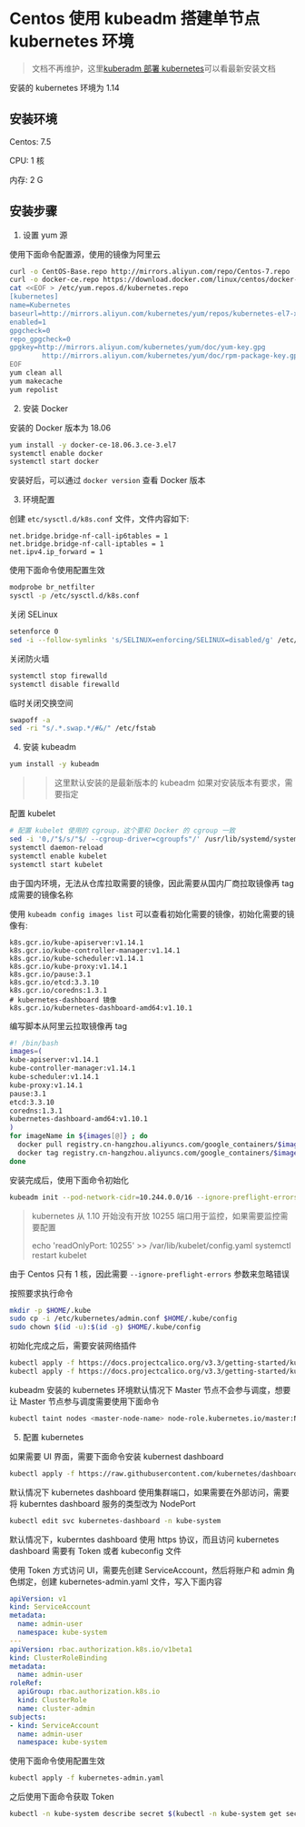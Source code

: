 # Centos 使用 kubeadm 搭建单节点 kubernetes 环境

> 文档不再维护，这里[kuberadm 部署 kubernetes](./install-kubernetes.md)可以看最新安装文档

安装的 kubernetes 环境为 1.14

## 安装环境

Centos: 7.5

CPU: 1 核

内存: 2 G

## 安装步骤

1. 设置 yum 源

使用下面命令配置源，使用的镜像为阿里云

```sh
curl -o CentOS-Base.repo http://mirrors.aliyun.com/repo/Centos-7.repo
curl -o docker-ce.repo https://download.docker.com/linux/centos/docker-ce.repo
cat <<EOF > /etc/yum.repos.d/kubernetes.repo
[kubernetes]
name=Kubernetes
baseurl=http://mirrors.aliyun.com/kubernetes/yum/repos/kubernetes-el7-x86_64
enabled=1
gpgcheck=0
repo_gpgcheck=0
gpgkey=http://mirrors.aliyun.com/kubernetes/yum/doc/yum-key.gpg
        http://mirrors.aliyun.com/kubernetes/yum/doc/rpm-package-key.gpg
EOF
yum clean all
yum makecache
yum repolist
```

2. 安装 Docker

安装的 Docker 版本为 18.06

```sh
yum install -y docker-ce-18.06.3.ce-3.el7
systemctl enable docker
systemctl start docker
```

安装好后，可以通过 `docker version` 查看 Docker 版本

3. 环境配置

创建  `etc/sysctl.d/k8s.conf` 文件，文件内容如下:

```
net.bridge.bridge-nf-call-ip6tables = 1
net.bridge.bridge-nf-call-iptables = 1
net.ipv4.ip_forward = 1
```

使用下面命令使用配置生效

```sh
modprobe br_netfilter
sysctl -p /etc/sysctl.d/k8s.conf
```

关闭 SELinux

```sh
setenforce 0
sed -i --follow-symlinks 's/SELINUX=enforcing/SELINUX=disabled/g' /etc/sysconfig/selinux
```

关闭防火墙

```sh
systemctl stop firewalld
systemctl disable firewalld
```

临时关闭交换空间

```sh
swapoff -a
sed -ri "s/.*.swap.*/#&/" /etc/fstab
```

4. 安装 kubeadm

```sh
yum install -y kubeadm
```

>> 这里默认安装的是最新版本的 kubeadm 如果对安装版本有要求，需要指定

配置 kubelet

```sh
# 配置 kubelet 使用的 cgroup，这个要和 Docker 的 cgroup 一致
sed -i '0,/"$/s/"$/ --cgroup-driver=cgroupfs"/' /usr/lib/systemd/system/kubelet.service.d/10-kubeadm.conf
systemctl daemon-reload
systemctl enable kubelet
systemctl start kubelet
```

由于国内环境，无法从仓库拉取需要的镜像，因此需要从国内厂商拉取镜像再 tag 成需要的镜像名称

使用 `kubeadm config images list` 可以查看初始化需要的镜像，初始化需要的镜像有:

```
k8s.gcr.io/kube-apiserver:v1.14.1
k8s.gcr.io/kube-controller-manager:v1.14.1
k8s.gcr.io/kube-scheduler:v1.14.1
k8s.gcr.io/kube-proxy:v1.14.1
k8s.gcr.io/pause:3.1
k8s.gcr.io/etcd:3.3.10
k8s.gcr.io/coredns:1.3.1
# kubernetes-dashboard 镜像
k8s.gcr.io/kubernetes-dashboard-amd64:v1.10.1
```

编写脚本从阿里云拉取镜像再 tag

```sh
#! /bin/bash
images=(
kube-apiserver:v1.14.1
kube-controller-manager:v1.14.1
kube-scheduler:v1.14.1
kube-proxy:v1.14.1
pause:3.1
etcd:3.3.10
coredns:1.3.1
kubernetes-dashboard-amd64:v1.10.1
)
for imageName in ${images[@]} ; do
  docker pull registry.cn-hangzhou.aliyuncs.com/google_containers/$imageName
  docker tag registry.cn-hangzhou.aliyuncs.com/google_containers/$imageName k8s.gcr.io/$imageName
done
```

安装完成后，使用下面命令初始化

```sh
kubeadm init --pod-network-cidr=10.244.0.0/16 --ignore-preflight-errors=NumCPU
```

> kubernetes 从 1.10 开始没有开放 10255 端口用于监控，如果需要监控需要配置
> 
>   echo 'readOnlyPort: 10255' >> /var/lib/kubelet/config.yaml
>  systemctl restart kubelet


由于 Centos 只有 1 核，因此需要 `--ignore-preflight-errors` 参数来忽略错误

按照要求执行命令

```sh
mkdir -p $HOME/.kube
sudo cp -i /etc/kubernetes/admin.conf $HOME/.kube/config
sudo chown $(id -u):$(id -g) $HOME/.kube/config
```

初始化完成之后，需要安装网络插件

```sh
kubectl apply -f https://docs.projectcalico.org/v3.3/getting-started/kubernetes/installation/hosted/rbac-kdd.yaml
kubectl apply -f https://docs.projectcalico.org/v3.3/getting-started/kubernetes/installation/hosted/kubernetes-datastore/calico-networking/1.7/calico.yaml
```

kubeadm 安装的 kubernetes 环境默认情况下 Master 节点不会参与调度，想要让 Master 节点参与调度需要使用下面命令

```sh
kubectl taint nodes <master-node-name> node-role.kubernetes.io/master:NoSchedule-
```

5. 配置 kubernetes

如果需要 UI 界面，需要下面命令安装 kubernest dashboard

```sh
kubectl apply -f https://raw.githubusercontent.com/kubernetes/dashboard/v1.10.1/src/deploy/recommended/kubernetes-dashboard.yaml
```

默认情况下 kubernetes dashboard 使用集群端口，如果需要在外部访问，需要将 kuberntes dashboard 服务的类型改为 NodePort

```sh
kubectl edit svc kubernetes-dashboard -n kube-system
```

默认情况下，kuberntes dashboard 使用 https 协议，而且访问 kubernetes dashboard 需要有 Token 或者 kubeconfig 文件

使用 Token 方式访问 UI，需要先创建 ServiceAccount，然后将账户和 admin 角色绑定，创建 kubernetes-admin.yaml 文件，写入下面内容

```yaml
apiVersion: v1
kind: ServiceAccount
metadata:
  name: admin-user
  namespace: kube-system
---
apiVersion: rbac.authorization.k8s.io/v1beta1
kind: ClusterRoleBinding
metadata:
  name: admin-user
roleRef:
  apiGroup: rbac.authorization.k8s.io
  kind: ClusterRole
  name: cluster-admin
subjects:
- kind: ServiceAccount
  name: admin-user
  namespace: kube-system
```

使用下面命令使用配置生效

```sh
kubectl apply -f kubernetes-admin.yaml
```

之后使用下面命令获取 Token

```sh
kubectl -n kube-system describe secret $(kubectl -n kube-system get secret | grep admin-user | awk '{print $1}') | grep token:
```
